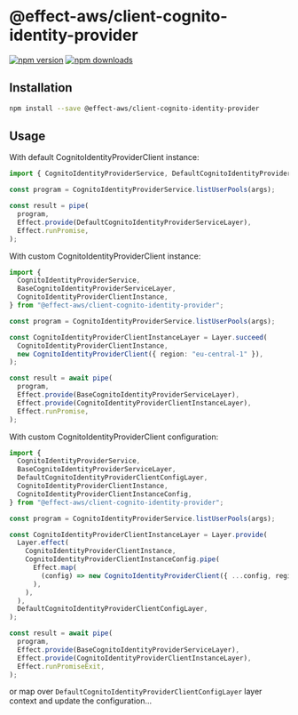 # @effect-aws/client-cognito-identity-provider

[![npm version](https://img.shields.io/npm/v/%40effect-aws%2Fclient-cognito-identity-provider?color=brightgreen&label=npm%20package)](https://www.npmjs.com/package/@effect-aws/client-cognito-identity-provider)
[![npm downloads](https://img.shields.io/npm/dm/%40effect-aws%2Fclient-cognito-identity-provider)](https://www.npmjs.com/package/@effect-aws/client-cognito-identity-provider)

## Installation

```bash
npm install --save @effect-aws/client-cognito-identity-provider
```

## Usage

With default CognitoIdentityProviderClient instance:

```typescript
import { CognitoIdentityProviderService, DefaultCognitoIdentityProviderServiceLayer } from "@effect-aws/client-cognito-identity-provider";

const program = CognitoIdentityProviderService.listUserPools(args);

const result = pipe(
  program,
  Effect.provide(DefaultCognitoIdentityProviderServiceLayer),
  Effect.runPromise,
);
```

With custom CognitoIdentityProviderClient instance:

```typescript
import {
  CognitoIdentityProviderService,
  BaseCognitoIdentityProviderServiceLayer,
  CognitoIdentityProviderClientInstance,
} from "@effect-aws/client-cognito-identity-provider";

const program = CognitoIdentityProviderService.listUserPools(args);

const CognitoIdentityProviderClientInstanceLayer = Layer.succeed(
  CognitoIdentityProviderClientInstance,
  new CognitoIdentityProviderClient({ region: "eu-central-1" }),
);

const result = await pipe(
  program,
  Effect.provide(BaseCognitoIdentityProviderServiceLayer),
  Effect.provide(CognitoIdentityProviderClientInstanceLayer),
  Effect.runPromise,
);
```

With custom CognitoIdentityProviderClient configuration:

```typescript
import {
  CognitoIdentityProviderService,
  BaseCognitoIdentityProviderServiceLayer,
  DefaultCognitoIdentityProviderClientConfigLayer,
  CognitoIdentityProviderClientInstance,
  CognitoIdentityProviderClientInstanceConfig,
} from "@effect-aws/client-cognito-identity-provider";

const program = CognitoIdentityProviderService.listUserPools(args);

const CognitoIdentityProviderClientInstanceLayer = Layer.provide(
  Layer.effect(
    CognitoIdentityProviderClientInstance,
    CognitoIdentityProviderClientInstanceConfig.pipe(
      Effect.map(
        (config) => new CognitoIdentityProviderClient({ ...config, region: "eu-central-1" }),
      ),
    ),
  ),
  DefaultCognitoIdentityProviderClientConfigLayer,
);

const result = await pipe(
  program,
  Effect.provide(BaseCognitoIdentityProviderServiceLayer),
  Effect.provide(CognitoIdentityProviderClientInstanceLayer),
  Effect.runPromiseExit,
);
```

or map over `DefaultCognitoIdentityProviderClientConfigLayer` layer context and update the configuration...
